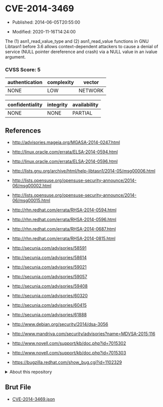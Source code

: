 # CVE-2014-3469

- Published: 2014-06-05T20:55:00

- Modified: 2020-11-16T14:24:00

The (1) asn1_read_value_type and (2) asn1_read_value functions in GNU Libtasn1 before 3.6 allows context-dependent attackers to cause a denial of service (NULL pointer dereference and crash) via a NULL value in an ivalue argument.

### CVSS Score: **5**

| authentication | complexity | vector |
| --- | --- | --- |
| NONE | LOW | NETWORK |

| confidentiality | integrity | availability |
| --- | --- | --- |
| NONE | NONE | PARTIAL |

## References

* http://advisories.mageia.org/MGASA-2014-0247.html

* http://linux.oracle.com/errata/ELSA-2014-0594.html

* http://linux.oracle.com/errata/ELSA-2014-0596.html

* http://lists.gnu.org/archive/html/help-libtasn1/2014-05/msg00006.html

* http://lists.opensuse.org/opensuse-security-announce/2014-06/msg00002.html

* http://lists.opensuse.org/opensuse-security-announce/2014-06/msg00015.html

* http://rhn.redhat.com/errata/RHSA-2014-0594.html

* http://rhn.redhat.com/errata/RHSA-2014-0596.html

* http://rhn.redhat.com/errata/RHSA-2014-0687.html

* http://rhn.redhat.com/errata/RHSA-2014-0815.html

* http://secunia.com/advisories/58591

* http://secunia.com/advisories/58614

* http://secunia.com/advisories/59021

* http://secunia.com/advisories/59057

* http://secunia.com/advisories/59408

* http://secunia.com/advisories/60320

* http://secunia.com/advisories/60415

* http://secunia.com/advisories/61888

* http://www.debian.org/security/2014/dsa-3056

* http://www.mandriva.com/security/advisories?name=MDVSA-2015:116

* http://www.novell.com/support/kb/doc.php?id=7015302

* http://www.novell.com/support/kb/doc.php?id=7015303

* https://bugzilla.redhat.com/show_bug.cgi?id=1102329

<details>
<summary>About this repository</summary> 

  This repository is part of the project [Live Hack CVE](https://github.com/Live-Hack-CVE). Main website can be found [www.live-hack.org](https://www.live-hack.org) 
  
  Made by [Sn0wAlice](https://github.com/Sn0wAlice) for the people that care about security and need to have a feed of the latest CVEs. Hope you enjoy it, don't forget to star the repo and follow me on [Twitter](https://twitter.com/Sn0wAlice) and [Github](https://github.com/Sn0wAlice). And that is my [personnal website](https://www.alice-snow.me/)

  - [Home Page](https://github.com/Live-Hack-CVE)
  - [Framework](https://github.com/Live-Hack-CVE/cve-framework)
  - [CVE database](https://github.com/Live-Hack-CVE/full_database)
  - [Changelog](https://github.com/Live-Hack-CVE/Changelog)
</details>

## Brut File

* [CVE-2014-3469.json](https://raw.githubusercontent.com/Live-Hack-CVE/full_database/main/cves/2014/CVE-2014-3469.json)

